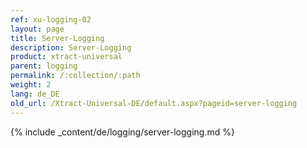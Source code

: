 ```yaml
---
ref: xu-logging-02
layout: page
title: Server-Logging
description: Server-Logging
product: xtract-universal
parent: logging
permalink: /:collection/:path
weight: 2
lang: de_DE
old_url: /Xtract-Universal-DE/default.aspx?pageid=server-logging
---
```

{% include _content/de/logging/server-logging.md %}